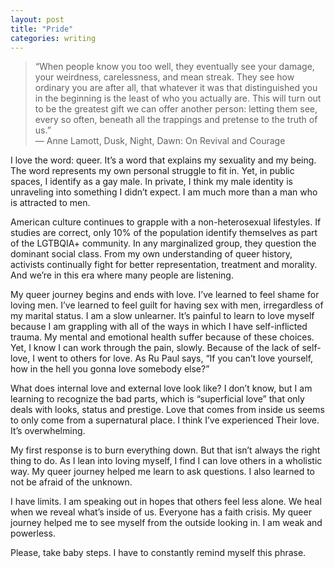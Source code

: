 ```yaml
---
layout: post
title: "Pride"
categories: writing
---
```

> “When people know you too well, they eventually see your damage, your weirdness, carelessness, and mean streak. They see how ordinary you are after all, that whatever it was that distinguished you in the beginning is the least of who you actually are. This will turn out to be the greatest gift we can offer another person: letting them see, every so often, beneath all the trappings and pretense to the truth of us.”  
> ― Anne Lamott, Dusk, Night, Dawn: On Revival and Courage  

I love the word: queer. It’s a word that explains my sexuality and my being. The word represents my own personal struggle to fit in. Yet, in public spaces, I identify as a gay male. In private, I think my male identity is unraveling into something I didn’t expect. I am much more than a man who is attracted to men. 

American culture continues to grapple with a non-heterosexual lifestyles. If studies are correct, only 10% of the population identify themselves as part of the LGTBQIA+ community. In any marginalized group, they question the dominant social class. From my own understanding of queer history, activists continually fight for better representation, treatment and morality. And we’re in this era where many people are listening. 

My queer journey begins and ends with love. I’ve learned to feel shame for loving men. I’ve learned to feel guilt for having sex with men, irregardless of my marital status. I am a slow unlearner. It’s painful to learn to love myself because I am grappling with all of the ways in which I have self-inflicted trauma. My mental and emotional health suffer because of these choices. Yet, I know I can work through the pain, slowly. Because of the lack of self-love, I went to others for love. As Ru Paul says, “If you can’t love yourself, how in the hell you gonna love somebody else?”

What does internal love and external love look like? I don’t know, but I am learning to recognize the bad parts, which is “superficial love” that only deals with looks, status and prestige. Love that comes from inside us seems to only come from a supernatural place. I think I’ve experienced Their love. It’s overwhelming. 

My first response is to burn everything down. But that isn’t always the right thing to do. As I lean into loving myself, I find I can love others in a wholistic way. My queer journey helped me learn to ask questions. I also learned to not be afraid of the unknown. 

I have limits. I am speaking out in hopes that others feel less alone. We heal when we reveal what’s inside of us. Everyone has a faith crisis. My queer journey helped me to see myself from the outside looking in. I am weak and powerless. 

Please, take baby steps. I have to constantly remind myself this phrase.
